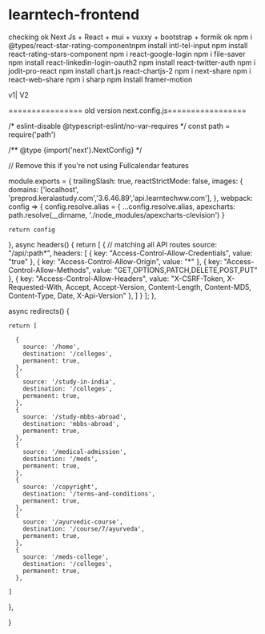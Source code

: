 # learntech-frontend

checking 
ok
Next Js + React + mui + vuxxy + bootstrap + formik
ok
npm i @types/react-star-rating-componentnpm install intl-tel-input
npm install react-rating-stars-component
npm i react-google-login
npm i file-saver
npm install react-linkedin-login-oauth2
npm install react-twitter-auth
npm i jodit-pro-react
npm install chart.js react-chartjs-2
npm i next-share
npm i react-web-share
npm i sharp
npm install framer-motion


v1|
V2


================ old version  next.config.js=================

/* eslint-disable @typescript-eslint/no-var-requires */
const path = require('path')

/** @type {import('next').NextConfig} */

// Remove this if you're not using Fullcalendar features


module.exports = {
  trailingSlash: true,
  reactStrictMode: false,
  images: {
    domains: ['localhost', 'preprod.keralastudy.com','3.6.46.89','api.learntechww.com'],
  },
  webpack: config => {
    config.resolve.alias = {
      ...config.resolve.alias,
      apexcharts: path.resolve(__dirname, './node_modules/apexcharts-clevision')
    }

    return config
  },
  async headers() {
    return [
      {
        // matching all API routes
        source: "/api/:path*",
        headers: [
          { key: "Access-Control-Allow-Credentials", value: "true" },
          { key: "Access-Control-Allow-Origin", value: "*" },
          { key: "Access-Control-Allow-Methods", value: "GET,OPTIONS,PATCH,DELETE,POST,PUT" },
          { key: "Access-Control-Allow-Headers", value: "X-CSRF-Token, X-Requested-With, Accept, Accept-Version, Content-Length, Content-MD5, Content-Type, Date, X-Api-Version" },
        ]
      }
    ];
  },

  async redirects() {

    return [

      {
        source: '/home',
        destination: '/colleges',
        permanent: true,
      },
      {
        source: '/study-in-india',
        destination: '/colleges',
        permanent: true,
      },
      {
        source: '/study-mbbs-abroad',
        destination: 'mbbs-abroad',
        permanent: true,
      },
      {
        source: '/medical-admission',
        destination: '/meds',
        permanent: true,
      },
      {
        source: '/copyright',
        destination: '/terms-and-conditions',
        permanent: true,
      },
      {
        source: '/ayurvedic-course',
        destination: '/course/7/ayurveda',
        permanent: true,
      },
      {
        source: '/meds-college',
        destination: '/colleges',
        permanent: true,
      },

    ]
  },




  
}






















